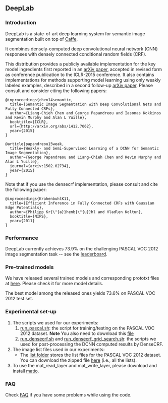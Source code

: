## DeepLab

### Introduction

DeepLab is a state-of-art deep learning system for semantic image segmentation built on top of [Caffe](http://caffe.berkeleyvision.org).

It combines densely-computed deep convolutional neural network (CNN) responses with densely connected conditional random fields (CRF).

This distribution provides a publicly available implementation for the key model ingredients first reported in an [arXiv paper](http://arxiv.org/abs/1412.7062), accepted in revised form as conference publication to the ICLR-2015 conference. 
It also contains implementations for methods supporting model learning using only weakly labeled examples, described in a second follow-up [arXiv paper](http://arxiv.org/abs/1502.02734).
Please consult and consider citing the following papers:

    @inproceedings{chen14semantic,
      title={Semantic Image Segmentation with Deep Convolutional Nets and Fully Connected CRFs},
      author={Liang-Chieh Chen and George Papandreou and Iasonas Kokkinos and Kevin Murphy and Alan L Yuille},
      booktitle={ICLR},
      url={http://arxiv.org/abs/1412.7062},
      year={2015}
    }

    @article{papandreou15weak,
      title={Weakly- and Semi-Supervised Learning of a DCNN for Semantic Image Segmentation},
      author={George Papandreou and Liang-Chieh Chen and Kevin Murphy and Alan L Yuille},
      journal={arxiv:1502.02734},
      year={2015}
    }

Note that if you use the densecrf implementation, please consult and cite the following paper:

    @inproceedings{KrahenbuhlK11,
      title={Efficient Inference in Fully Connected CRFs with Gaussian Edge Potentials},
      author={Philipp Kr{\"{a}}henb{\"{u}}hl and Vladlen Koltun},
      booktitle={NIPS},      
      year={2011}
    }

### Performance

DeepLab currently achieves 73.9% on the challenging PASCAL VOC 2012 image segmentation task -- see the [leaderboard](http://host.robots.ox.ac.uk:8080/leaderboard/displaylb.php?challengeid=11&compid=6). 

### Pre-trained models

We have released several trained models and corresponding prototxt files at [here](http://ccvl.stat.ucla.edu/software/deeplab/). Please check it for more model details.

The best model among the released ones yields 73.6% on PASCAL VOC 2012 test set.

### Experimental set-up

1. The scripts we used for our experiments:
    1. [run_pascal.sh](http://www.cs.ucla.edu/~lcchen/deeplab-public/run_pascal.sh): the script for training/testing on the PASCAL VOC 2012 dataset. __Note__ You also need to download this [file](http://www.cs.ucla.edu/~lcchen/deeplab-public/sub.sed)
    2. [run_densecrf.sh](http://www.cs.ucla.edu/~lcchen/deeplab-public/run_densecrf.sh) and [run_densecrf_grid_search.sh](http://www.cs.ucla.edu/~lcchen/deeplab-public/run_densecrf_grid_search.sh): the scripts we used for post-processing the DCNN computed results by DenseCRF.
2. The image list files used in our experiments:
    * The [list folder](http://www.cs.ucla.edu/~lcchen/deeplab-public/list) stores the list files for the PASCAL VOC 2012 dataset. You can download the zipped file [here](http://www.cs.ucla.edu/~lcchen/deeplab-public/list.zip) (i.e., all the lists).
3. To use the mat_read_layer and mat_write_layer, please download and install [matio](http://sourceforge.net/projects/matio/files/matio/1.5.2/).

### FAQ

Check [FAQ](http://ccvl.stat.ucla.edu/deeplab_faq/) if you have some problems while using the code.